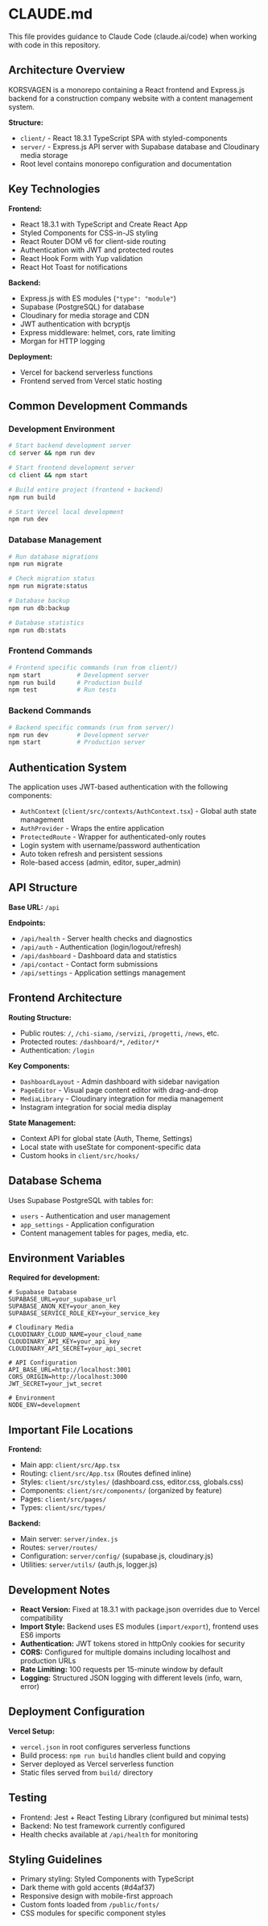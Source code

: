 # CLAUDE.md

This file provides guidance to Claude Code (claude.ai/code) when working with code in this repository.

## Architecture Overview

KORSVAGEN is a monorepo containing a React frontend and Express.js backend for a construction company website with a content management system.

**Structure:**
- `client/` - React 18.3.1 TypeScript SPA with styled-components
- `server/` - Express.js API server with Supabase database and Cloudinary media storage
- Root level contains monorepo configuration and documentation

## Key Technologies

**Frontend:**
- React 18.3.1 with TypeScript and Create React App
- Styled Components for CSS-in-JS styling
- React Router DOM v6 for client-side routing
- Authentication with JWT and protected routes
- React Hook Form with Yup validation
- React Hot Toast for notifications

**Backend:**
- Express.js with ES modules (`"type": "module"`)
- Supabase (PostgreSQL) for database
- Cloudinary for media storage and CDN
- JWT authentication with bcryptjs
- Express middleware: helmet, cors, rate limiting
- Morgan for HTTP logging

**Deployment:**
- Vercel for backend serverless functions
- Frontend served from Vercel static hosting

## Common Development Commands

### Development Environment
```bash
# Start backend development server
cd server && npm run dev

# Start frontend development server  
cd client && npm start

# Build entire project (frontend + backend)
npm run build

# Start Vercel local development
npm run dev
```

### Database Management
```bash
# Run database migrations
npm run migrate

# Check migration status
npm run migrate:status

# Database backup
npm run db:backup

# Database statistics
npm run db:stats
```

### Frontend Commands
```bash
# Frontend specific commands (run from client/)
npm start          # Development server
npm run build      # Production build
npm test           # Run tests
```

### Backend Commands  
```bash
# Backend specific commands (run from server/)
npm run dev        # Development server
npm start          # Production server
```

## Authentication System

The application uses JWT-based authentication with the following components:

- `AuthContext` (`client/src/contexts/AuthContext.tsx`) - Global auth state management
- `AuthProvider` - Wraps the entire application  
- `ProtectedRoute` - Wrapper for authenticated-only routes
- Login system with username/password authentication
- Auto token refresh and persistent sessions
- Role-based access (admin, editor, super_admin)

## API Structure

**Base URL:** `/api`

**Endpoints:**
- `/api/health` - Server health checks and diagnostics
- `/api/auth` - Authentication (login/logout/refresh) 
- `/api/dashboard` - Dashboard data and statistics
- `/api/contact` - Contact form submissions
- `/api/settings` - Application settings management

## Frontend Architecture

**Routing Structure:**
- Public routes: `/`, `/chi-siamo`, `/servizi`, `/progetti`, `/news`, etc.
- Protected routes: `/dashboard/*`, `/editor/*`
- Authentication: `/login`

**Key Components:**
- `DashboardLayout` - Admin dashboard with sidebar navigation
- `PageEditor` - Visual page content editor with drag-and-drop
- `MediaLibrary` - Cloudinary integration for media management
- Instagram integration for social media display

**State Management:**
- Context API for global state (Auth, Theme, Settings)
- Local state with useState for component-specific data
- Custom hooks in `client/src/hooks/`

## Database Schema

Uses Supabase PostgreSQL with tables for:
- `users` - Authentication and user management
- `app_settings` - Application configuration
- Content management tables for pages, media, etc.

## Environment Variables

**Required for development:**
```env
# Supabase Database
SUPABASE_URL=your_supabase_url
SUPABASE_ANON_KEY=your_anon_key
SUPABASE_SERVICE_ROLE_KEY=your_service_key

# Cloudinary Media
CLOUDINARY_CLOUD_NAME=your_cloud_name
CLOUDINARY_API_KEY=your_api_key
CLOUDINARY_API_SECRET=your_api_secret

# API Configuration
API_BASE_URL=http://localhost:3001
CORS_ORIGIN=http://localhost:3000
JWT_SECRET=your_jwt_secret

# Environment
NODE_ENV=development
```

## Important File Locations

**Frontend:**
- Main app: `client/src/App.tsx`
- Routing: `client/src/App.tsx` (Routes defined inline)
- Styles: `client/src/styles/` (dashboard.css, editor.css, globals.css) 
- Components: `client/src/components/` (organized by feature)
- Pages: `client/src/pages/`
- Types: `client/src/types/`

**Backend:**
- Main server: `server/index.js`
- Routes: `server/routes/`
- Configuration: `server/config/` (supabase.js, cloudinary.js)
- Utilities: `server/utils/` (auth.js, logger.js)

## Development Notes

- **React Version:** Fixed at 18.3.1 with package.json overrides due to Vercel compatibility
- **Import Style:** Backend uses ES modules (`import/export`), frontend uses ES6 imports
- **Authentication:** JWT tokens stored in httpOnly cookies for security
- **CORS:** Configured for multiple domains including localhost and production URLs
- **Rate Limiting:** 100 requests per 15-minute window by default
- **Logging:** Structured JSON logging with different levels (info, warn, error)

## Deployment Configuration

**Vercel Setup:**
- `vercel.json` in root configures serverless functions
- Build process: `npm run build` handles client build and copying
- Server deployed as Vercel serverless function
- Static files served from `build/` directory

## Testing

- Frontend: Jest + React Testing Library (configured but minimal tests)
- Backend: No test framework currently configured
- Health checks available at `/api/health` for monitoring

## Styling Guidelines

- Primary styling: Styled Components with TypeScript
- Dark theme with gold accents (#d4af37)
- Responsive design with mobile-first approach
- Custom fonts loaded from `/public/fonts/`
- CSS modules for specific component styles